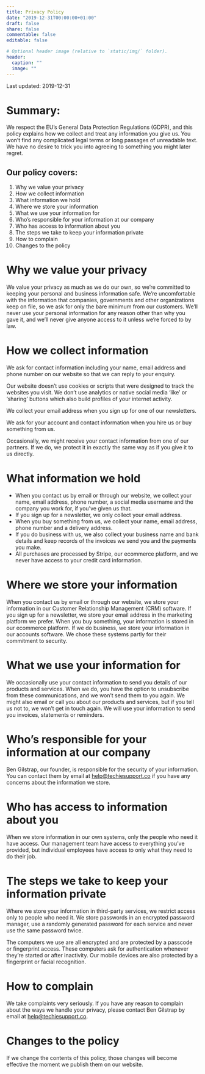 ```yaml
---
title: Privacy Policy
date: "2019-12-31T00:00:00+01:00"
draft: false
share: false
commentable: false
editable: false

# Optional header image (relative to `static/img/` folder).
header:
  caption: ""
  image: ""
---
```


Last updated:  2019-12-31

# Summary:

We respect the EU’s General Data Protection Regulations (GDPR), and this policy explains how we collect and treat any information you give us.  You won’t find any complicated legal terms or long passages of unreadable text.  We have no desire to trick you into agreeing to something you might later regret.

## Our policy covers:

1.  Why we value your privacy
2.  How we collect information
3.  What information we hold
4.  Where we store your information
5.  What we use your information for
6.  Who’s responsible for your information at our company
7.  Who has access to information about you
8.  The steps we take to keep your information private
9.  How to complain
10.  Changes to the policy

# Why we value your privacy

We value your privacy as much as we do our own, so we’re committed to keeping your personal and business information safe.  We’re uncomfortable with the information that companies, governments and other organizations keep on file, so we ask for only the bare minimum from our customers.  We’ll never use your personal information for any reason other than why you gave it, and we’ll never give anyone access to it unless we’re forced to by law.

# How we collect information

We ask for contact information including your name, email address and phone number on our website so that we can reply to your enquiry.

Our website doesn’t use cookies or scripts that were designed to track the websites you visit.  We don’t use analytics or native social media ‘like’ or ‘sharing’ buttons which also build profiles of your internet activity.

We collect your email address when you sign up for one of our newsletters.

We ask for your account and contact information when you hire us or buy something from us.

Occasionally, we might receive your contact information from one of our partners.  If we do, we protect it in exactly the same way as if you give it to us directly.

# What information we hold

* When you contact us by email or through our website, we collect your name, email address, phone number, a social media username and the company you work for, if you’ve given us that.
* If you sign up for a newsletter, we only collect your email address.
* When you buy something from us, we collect your name, email address, phone number and a delivery address.
* If you do business with us, we also collect your business name and bank details and keep records of the invoices we send you and the payments you make.
* All purchases are processed by Stripe, our ecommerce platform, and we never have access to your credit card information.

# Where we store your information

When you contact us by email or through our website, we store your information in our Customer Relationship Management (CRM) software.  If you sign up for a newsletter, we store your email address in the marketing platform we prefer.  When you buy something, your information is stored in our ecommerce platform.  If we do business, we store your information in our accounts software.  We chose these systems partly for their commitment to security.

# What we use your information for

We occasionally use your contact information to send you details of our products and services.  When we do, you have the option to unsubscribe from these communications, and we won’t send them to you again.  We might also email or call you about our products and services, but if you tell us not to, we won’t get in touch again.  We will use your information to send you invoices, statements or reminders.

# Who’s responsible for your information at our company

Ben Gilstrap, our founder, is responsible for the security of your information.  You can contact them by email at help@techiesupport.co if you have any concerns about the information we store.

# Who has access to information about you

When we store information in our own systems, only the people who need it have access.  Our management team have access to everything you’ve provided, but individual employees have access to only what they need to do their job.

# The steps we take to keep your information private

Where we store your information in third-party services, we restrict access only to people who need it.  We store passwords in an encrypted password manager, use a randomly generated password for each service and never use the same password twice.

The computers we use are all encrypted and are protected by a passcode or fingerprint access.  These computers ask for authentication whenever they’re started or after inactivity.  Our mobile devices are also protected by a fingerprint or facial recognition.

# How to complain

We take complaints very seriously.  If you have any reason to complain about the ways we handle your privacy, please contact Ben Gilstrap by email at help@techiesupport.co.

# Changes to the policy

If we change the contents of this policy, those changes will become effective the moment we publish them on our website.